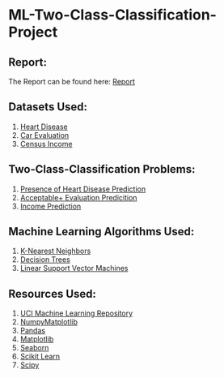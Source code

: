 # ML-Two-Class-Classification-Project

## Report:
The Report can be found here: [Report]()

## Datasets Used:
  1. [Heart Disease](https://archive.ics.uci.edu/dataset/45/heart+disease)
  2. [Car Evaluation](https://archive.ics.uci.edu/dataset/19/car+evaluation)
  3. [Census Income](https://archive.ics.uci.edu/dataset/20/census+income)

## Two-Class-Classification Problems:
  1. [Presence of Heart Disease Prediction]()
  2. [Acceptable+ Evaluation Predicition]()
  3. [Income Prediction]()

## Machine Learning Algorithms Used:
  1. [K-Nearest Neighbors](https://scikit-learn.org/stable/modules/generated/sklearn.neighbors.KNeighborsClassifier.html)
  2. [Decision Trees](https://scikit-learn.org/stable/modules/generated/sklearn.tree.DecisionTreeClassifier.html)
  3. [Linear Support Vector Machines](https://scikit-learn.org/stable/modules/generated/sklearn.svm.LinearSVC.html)

## Resources Used:
  1. [UCI Machine Learning Repository](http://archive.ics.uci.edu/ml/datasets.html)
  2. [Numpy](http://www.numpy.org/)[Matplotlib](https://matplotlib.org/)
  3. [Pandas](https://pandas.pydata.org/)
  4. [Matplotlib](https://matplotlib.org/)
  5. [Seaborn](https://seaborn.pydata.org/)
  6. [Scikit Learn](https://scikit-learn.org)
  7. [Scipy](https://www.scipy.org/)
